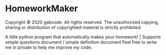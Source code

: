 # HomeworkMaker
Copyright © 2020 gabcode. All rights reserved.
The unauthorized copying, sharing or distribution of copyrighted material is strictly prohibited.

A little python program that automatically makes your homework! | Supports simple questions document / simple definition document
Feel free to write me in private to help me improve my code.
